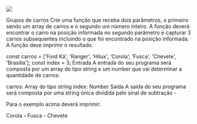 ![](https://i.imgur.com/xG74tOh.png)

Grupos de carros
Crie uma função que receba dois parâmetros, o primeiro sendo um array de carros e o segundo um número inteiro. A função deverá encontrar o carro na posição informada no segundo parâmetro e capturar 3 carros subsequentes incluindo o que foi encontrado na posição informada. A função deve imprimir o resultado.

const carros = ['Ford Ká', 'Ranger', 'Hilux', 'Corola', 'Fusca', 'Chevete', 'Brasilia'];
const index = 3;
Entrada
A entrada do seu programa será composta por um array do tipo string e um number que vai determinar a quantidade de carros:

carros: Array do tipo string
index: Number
Saida
A saida do seu programa será composta por uma string única dividida pelo sinal de subtração -

Para o exemplo acima deverá imprimir:

Corola - Fusca - Chevete
